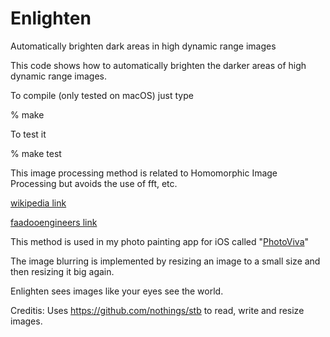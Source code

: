 # Enlighten
Automatically brighten dark areas in high dynamic range images

This code shows how to automatically brighten the darker areas of high dynamic range images.

To compile (only tested on macOS) just type 

% make

To test it 

% make test

This image processing method is related to Homomorphic Image Processing but avoids the use of fft, etc.

[wikipedia link](https://en.wikipedia.org/wiki/Homomorphic_filtering#Image_enhancement)

[faadooengineers link](http://www.faadooengineers.com/online-study/post/ece/digital-image-processing/1123/homomorphic-filtering)

This method is used in my photo painting app for iOS called "[PhotoViva](https://apps.apple.com/us/app/photoviva-paintings-from-your-photos/id459007515)"

The image blurring is implemented by resizing an image to a small size and then resizing it big again.

Enlighten sees images like your eyes see the world.

Creditis: Uses https://github.com/nothings/stb to read, write and resize images.

